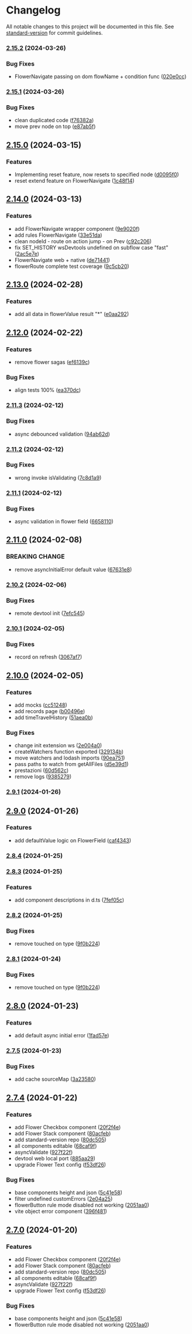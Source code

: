 # Changelog

All notable changes to this project will be documented in this file. See [standard-version](https://github.com/conventional-changelog/standard-version) for commit guidelines.

### [2.15.2](https://github.com/stackhouse-dev/flower-react/compare/v2.15.1...v2.15.2) (2024-03-26)


### Bug Fixes

* FlowerNavigate passing on dom flowName + condition func ([020e0cc](https://github.com/stackhouse-dev/flower-react/commit/020e0cc2b075514f2975da2883b225b6479f1bcd))

### [2.15.1](https://github.com/stackhouse-dev/flower-react/compare/v2.15.0...v2.15.1) (2024-03-26)


### Bug Fixes

* clean duplicated code ([f76382a](https://github.com/stackhouse-dev/flower-react/commit/f76382ac45e3dbeed2f9cad3f8d0f46e73217cd6))
* move prev node on top ([e87ab5f](https://github.com/stackhouse-dev/flower-react/commit/e87ab5f1983cb33a1f9fead222ada24225d6a813))

## [2.15.0](https://github.com/stackhouse-dev/flower-react/compare/v2.14.0...v2.15.0) (2024-03-15)


### Features

* Implementing reset feature, now resets to specified node ([d0095f0](https://github.com/stackhouse-dev/flower-react/commit/d0095f00672cc937afa9ebd2dd98072eda154380))
* reset extend feature on FlowerNavigate ([1c48f14](https://github.com/stackhouse-dev/flower-react/commit/1c48f147615da2d98cc268393c2a16ee841529d2))

## [2.14.0](https://github.com/stackhouse-dev/flower-react/compare/v2.13.0...v2.14.0) (2024-03-13)


### Features

* add FlowerNavigate wrapper component ([9e9020f](https://github.com/stackhouse-dev/flower-react/commit/9e9020f61948cd643e18b8b02a66bfd6e77b3a5b))
* add rules FlowerNavigate ([33e51da](https://github.com/stackhouse-dev/flower-react/commit/33e51da18f9b4c9f7ec8a8a3af2eeb8c0c9dce49))
* clean nodeId - route  on action jump  - on Prev ([c92c206](https://github.com/stackhouse-dev/flower-react/commit/c92c206345be07594fc098db307e0b7fb1a87947))
* fix SET_HISTORY wsDevtools undefined on subflow case "fast" ([2ac5e7e](https://github.com/stackhouse-dev/flower-react/commit/2ac5e7ed6e5b94a9705e58a9a9e9feca41e8126f))
* FlowerNavigate web + native ([de71441](https://github.com/stackhouse-dev/flower-react/commit/de7144176c9bf3d14ef6f11f5f16e3b8922b8e0f))
* flowerRoute complete test coverage ([9c5cb20](https://github.com/stackhouse-dev/flower-react/commit/9c5cb20d04069ce100d29c7703565e6acb3925ae))

## [2.13.0](https://github.com/stackhouse-dev/flower-react/compare/v2.12.0...v2.13.0) (2024-02-28)


### Features

* add all data in flowerValue result "*" ([e0aa292](https://github.com/stackhouse-dev/flower-react/commit/e0aa292d070bf7fe6b4ae891108d80fbce94c95b))

## [2.12.0](https://github.com/stackhouse-dev/flower-react/compare/v2.11.3...v2.12.0) (2024-02-22)


### Features

* remove flower sagas ([ef6139c](https://github.com/stackhouse-dev/flower-react/commit/ef6139c8170d67f4c9965dcf6d456ef195ac5000))


### Bug Fixes

* align tests 100% ([ea370dc](https://github.com/stackhouse-dev/flower-react/commit/ea370dc9331ee5beb0db29f5d1996ae64c1a059e))

### [2.11.3](https://github.com/stackhouse-dev/flower-react/compare/v2.11.2...v2.11.3) (2024-02-12)


### Bug Fixes

* async debounced validation ([94ab62d](https://github.com/stackhouse-dev/flower-react/commit/94ab62dad37326ce40430981f29e0df91e37d3bc))

### [2.11.2](https://github.com/stackhouse-dev/flower-react/compare/v2.11.1...v2.11.2) (2024-02-12)


### Bug Fixes

* wrong invoke isValidating ([7c8d1a9](https://github.com/stackhouse-dev/flower-react/commit/7c8d1a9b4a9f1383f6d0dd8968701ccbd15f9ac4))

### [2.11.1](https://github.com/stackhouse-dev/flower-react/compare/v2.11.0...v2.11.1) (2024-02-12)


### Bug Fixes

* async validation in flower field ([6658110](https://github.com/stackhouse-dev/flower-react/commit/6658110f0f029df15d8b1f7ec4442bcea0dffbf8))

## [2.11.0](https://github.com/stackhouse-dev/flower-react/compare/v2.10.2...v2.11.0) (2024-02-08)


### BREAKING CHANGE

* remove asyncInitialError default value ([67631e8](https://github.com/stackhouse-dev/flower-react/commit/67631e8888d41f217813c7e7b2adf5be14ac8c70))

### [2.10.2](https://github.com/stackhouse-dev/flower-react/compare/v2.10.1...v2.10.2) (2024-02-06)


### Bug Fixes

* remote devtool init ([7efc545](https://github.com/stackhouse-dev/flower-react/commit/7efc545844583593bbbf1e9ef035c0a904c7f6db))

### [2.10.1](https://github.com/stackhouse-dev/flower-react/compare/v2.10.0...v2.10.1) (2024-02-05)


### Bug Fixes

* record on refresh ([3067af7](https://github.com/stackhouse-dev/flower-react/commit/3067af7a34c4873799c31ae48cf79b435095e4c7))

## [2.10.0](https://github.com/stackhouse-dev/flower-react/compare/v2.9.1...v2.10.0) (2024-02-05)


### Features

* add mocks ([cc51248](https://github.com/stackhouse-dev/flower-react/commit/cc5124897308884cc265c727f0cb31ad82db788d))
* add records page ([b00496e](https://github.com/stackhouse-dev/flower-react/commit/b00496e0330930024923e22db70fa40053f93074))
* add timeTravelHistory ([51aea0b](https://github.com/stackhouse-dev/flower-react/commit/51aea0be7b943fda0ce850949fa3c8314d040ad6))


### Bug Fixes

* change init extension ws ([2e004a0](https://github.com/stackhouse-dev/flower-react/commit/2e004a0405c9e82b10f459f7bac11e922d29e997))
* createWatchers function exported ([329134b](https://github.com/stackhouse-dev/flower-react/commit/329134b4eccb3d34b6eef4aedf792630e5f31370))
* move watchers and lodash imports ([90ea751](https://github.com/stackhouse-dev/flower-react/commit/90ea751694866af6d066c287296dd5db28809150))
* pass paths to watch from getAllFiles ([d5e39d1](https://github.com/stackhouse-dev/flower-react/commit/d5e39d1b617ce0ab40d51036a5f686a63de5aea9))
* prestazioni ([60d562c](https://github.com/stackhouse-dev/flower-react/commit/60d562ce770626b65c138b5a71865f14fcdc2f15))
* remove logs ([9385279](https://github.com/stackhouse-dev/flower-react/commit/9385279b6eaca0b86ab139137ebbb210937ac946))

### [2.9.1](https://github.com/stackhouse-dev/flower-react/compare/v2.9.0...v2.9.1) (2024-01-26)

## [2.9.0](https://github.com/stackhouse-dev/flower-react/compare/v2.8.4...v2.9.0) (2024-01-26)


### Features

* add defaultValue logic on FlowerField ([caf4343](https://github.com/stackhouse-dev/flower-react/commit/caf43432313ac389f8bdbd62c7c02278732e1d9b))

### [2.8.4](https://github.com/stackhouse-dev/flower-react/compare/v2.8.3...v2.8.4) (2024-01-25)

### [2.8.3](https://github.com/stackhouse-dev/flower-react/compare/v2.8.2...v2.8.3) (2024-01-25)


### Features

* add component descriptions in d.ts ([7fef05c](https://github.com/stackhouse-dev/flower-react/commit/7fef05c72e069c3d98760429a848adebd6a59d92))

### [2.8.2](https://github.com/stackhouse-dev/flower-react/compare/v2.8.0...v2.8.2) (2024-01-25)


### Bug Fixes

* remove touched on type ([9f0b224](https://github.com/stackhouse-dev/flower-react/commit/9f0b224b90ec5e925e9568b47d9f2e0aaa5d5d77))

### [2.8.1](https://github.com/stackhouse-dev/flower-react/compare/v2.8.0...v2.8.1) (2024-01-24)


### Bug Fixes

* remove touched on type ([9f0b224](https://github.com/stackhouse-dev/flower-react/commit/9f0b224b90ec5e925e9568b47d9f2e0aaa5d5d77))

## [2.8.0](https://github.com/stackhouse-dev/flower-react/compare/v2.7.5...v2.8.0) (2024-01-23)


### Features

* add default async initial error ([1fad57e](https://github.com/stackhouse-dev/flower-react/commit/1fad57e8feed5e70048e0a45e141188fc5590f98))

### [2.7.5](https://github.com/stackhouse-dev/flower-react/compare/v2.7.4...v2.7.5) (2024-01-23)


### Bug Fixes

* add cache sourceMap ([3a23580](https://github.com/stackhouse-dev/flower-react/commit/3a23580189cb4f206db9f29b0b16d7b08362e92f))

## [2.7.4](https://github.com/stackhouse-dev/flower-react/compare/v2.0.4...v2.7.4) (2024-01-22)


### Features

* add Flower Checkbox component ([20f2f4e](https://github.com/stackhouse-dev/flower-react/commit/20f2f4e44ddf4494795948ed27d0d738384beb33))
* add Flower Stack component ([80acfeb](https://github.com/stackhouse-dev/flower-react/commit/80acfeb5f2ed26c5c5d4c454a277892805bf7a8c))
* add standard-version repo ([80dc505](https://github.com/stackhouse-dev/flower-react/commit/80dc50575ce96fdd7d11a4c39785cf041a6a822f))
* all components editable ([68caf9f](https://github.com/stackhouse-dev/flower-react/commit/68caf9f3ebfc3b285f147129ca1a1519446e9344))
* asyncValidate ([927f22f](https://github.com/stackhouse-dev/flower-react/commit/927f22fd0365dad9617b3cd07bff50762b7cc3b4))
* devtool web local port ([885aa29](https://github.com/stackhouse-dev/flower-react/commit/885aa2985ef57d2db9833a51c6a018fc763115f2))
* upgrade Flower Text config ([f53df26](https://github.com/stackhouse-dev/flower-react/commit/f53df264b0350c78108e52420fedc18db8ba58bd))


### Bug Fixes

* base components height and json ([5c41e58](https://github.com/stackhouse-dev/flower-react/commit/5c41e58a3b409fb4485996d90758da7dba8278e0))
* filter undefined customErrors ([2e04a25](https://github.com/stackhouse-dev/flower-react/commit/2e04a25447c228db99f46205287c910048920416))
* flowerButton rule mode disabled not working ([2051aa0](https://github.com/stackhouse-dev/flower-react/commit/2051aa0d5cb2b5b605981da3704213d0de6d7138))
* vite object error component ([396f481](https://github.com/stackhouse-dev/flower-react/commit/396f4811ae3a63b261273076b12617884b5b507b))

## [2.7.0](https://github.com/stackhouse-dev/flower-react/compare/v2.0.4...v2.7.0) (2024-01-20)


### Features

* add Flower Checkbox component ([20f2f4e](https://github.com/stackhouse-dev/flower-react/commit/20f2f4e44ddf4494795948ed27d0d738384beb33))
* add Flower Stack component ([80acfeb](https://github.com/stackhouse-dev/flower-react/commit/80acfeb5f2ed26c5c5d4c454a277892805bf7a8c))
* add standard-version repo ([80dc505](https://github.com/stackhouse-dev/flower-react/commit/80dc50575ce96fdd7d11a4c39785cf041a6a822f))
* all components editable ([68caf9f](https://github.com/stackhouse-dev/flower-react/commit/68caf9f3ebfc3b285f147129ca1a1519446e9344))
* asyncValidate ([927f22f](https://github.com/stackhouse-dev/flower-react/commit/927f22fd0365dad9617b3cd07bff50762b7cc3b4))
* upgrade Flower Text config ([f53df26](https://github.com/stackhouse-dev/flower-react/commit/f53df264b0350c78108e52420fedc18db8ba58bd))


### Bug Fixes

* base components height and json ([5c41e58](https://github.com/stackhouse-dev/flower-react/commit/5c41e58a3b409fb4485996d90758da7dba8278e0))
* flowerButton rule mode disabled not working ([2051aa0](https://github.com/stackhouse-dev/flower-react/commit/2051aa0d5cb2b5b605981da3704213d0de6d7138))
